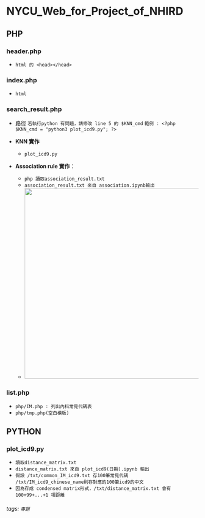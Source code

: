 # NYCU_Web_for_Project_of_NHIRD

## **PHP** 
  ### **header.php**
* `html 的 <head></head>`
### **index.php**
* `html`
### **search_result.php**
* 路徑
`若執行python 有問題，請修改 line 5 的 $KNN_cmd`
`範例 : <?php $KNN_cmd = "python3 plot_icd9.py"; ?>`
* **KNN 實作**
    * `plot_icd9.py`

* **Association rule 實作**：
    * `php 讀取association_result.txt`
    * `association_result.txt 來自 association.ipynb輸出`
    * <img src="https://i.imgur.com/AzVsTBL.png" width = "500"/>
### **list.php**
* `php/IM.php : 列出內科常見代碼表`
* `php/tmp.php(空白模板)`


## **PYTHON** 
### **plot_icd9.py**
* `讀取distance_matrix.txt`
* `distance_matrix.txt 來自 plot_icd9(日期).ipynb 輸出`
* `假設 /txt/common_IM_icd9.txt 存100筆常見代碼
      /txt/IM_icd9_chinese_name則存對應的100筆icd9的中文`
* `因為存成 condensed matrix形式，/txt/distance_matrix.txt 會有 100+99+...+1 項距離`

###### tags: `專題`